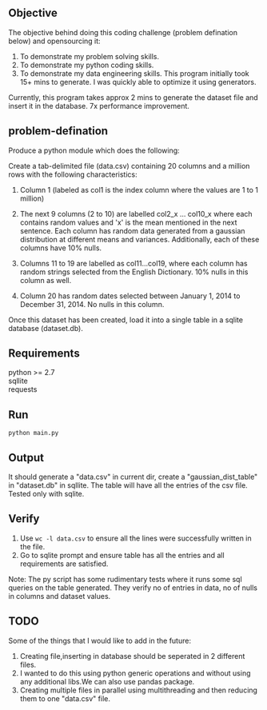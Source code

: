 Objective
---------

The objective behind doing this coding challenge (problem defination below) and opensourcing it:  
1.  To demonstrate my problem solving skills.  
2.  To demonstrate my python coding skills.  
3.  To demonstrate my data engineering skills. This program initially took 15+ mins to generate. I was quickly able to optimize it using generators.  

Currently, this program takes approx 2 mins to generate the dataset file and insert it in the database. 7x performance improvement.  

problem-defination
------------------

Produce a python module  which does the following:  

Create a tab-delimited file (data.csv) containing 20 columns and a million rows  with the following characteristics:  

1. Column 1 (labeled as col1 is the index column where the values are 1 to 1 million)  

2. The next 9 columns (2 to 10) are labelled col2_x ... col10_x where each contains random values and 'x' is the mean mentioned in the next sentence. Each column has random data generated from a gaussian distribution at different means and variances. 
Additionally, each of these columns have 10% nulls.  

3. Columns 11 to 19 are labelled as col11...col19, where each column has random strings selected from the English Dictionary. 10% nulls in this column as well.  

4. Column 20 has random dates selected between January 1, 2014 to December 31, 2014. 
No nulls in this column.  

Once this dataset has been created, load it into a single table in a sqlite database (dataset.db).  


Requirements
------------

python >= 2.7  
sqllite  
requests

Run
---

```python main.py```


Output
-------

It should generate a "data.csv" in current dir, create a "gaussian_dist_table" in "dataset.db" in sqllite. The table will have all the entries of the csv file.  
Tested only with sqlite.

Verify
-----

1.  Use ```wc -l data.csv``` to ensure all the lines were successfully written in the file.
2.  Go to sqlite prompt and ensure table has all the entries and all requirements are satisfied.

Note: The py script has some rudimentary tests where it runs some sql queries on the table generated. They verify no of entries in data, no of nulls in columns and dataset values. 

TODO
----

Some of the things that I would like to add in the future:  
1.  Creating file,inserting in database should be seperated in 2 different files.  
2.  I wanted to do this using python generic operations and without using any additional libs.We can also use pandas package.  
3.  Creating multiple files in parallel using multithreading and then reducing them to one "data.csv" file.




